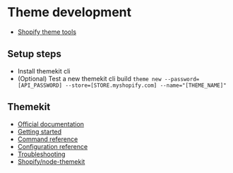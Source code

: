 # Theme development

* [Shopify theme tools](https://shopify.dev/tools/themes)

## Setup steps

* Install themekit cli
* (Optional) Test a new themekit cli build `theme new --password=[API_PASSWORD] --store=[STORE.myshopify.com] --name="[THEME_NAME]"`

## Themekit

* [Official documentation](https://shopify.dev/tools/theme-kit)
* [Getting started](https://shopify.dev/tools/theme-kit/getting-started)
* [Command reference](https://shopify.dev/tools/theme-kit/command-reference)
* [Configuration reference](https://shopify.dev/tools/theme-kit/configuration-reference)
* [Troubleshooting](https://shopify.dev/tools/theme-kit/troubleshooting)
* [Shopify/node-themekit](https://github.com/Shopify/node-themekit)
